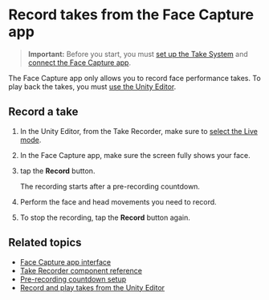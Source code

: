 # Record takes from the Face Capture app

>**Important:** Before you start, you must [set up the Take System](take-system.md) and [connect the Face Capture app](setup-connecting.md).

The Face Capture app only allows you to record face performance takes. To play back the takes, you must [use the Unity Editor](take-system-recording.md).

## Record a take

1. In the Unity Editor, from the Take Recorder, make sure to [select the Live mode](ref-window-take-recorder.md).

2. In the Face Capture app, make sure the screen fully shows your face.

3. tap the **Record** button.  

   The recording starts after a pre-recording countdown.

4. Perform the face and head movements you need to record.

5. To stop the recording, tap the **Record** button again.

## Related topics

* [Face Capture app interface](face-capture-app-ui.md)
* [Take Recorder component reference](ref-window-take-recorder.md)
* [Pre-recording countdown setup](face-capture-app-ui-settings.md#recording)
* [Record and play takes from the Unity Editor](take-system-recording.md)
